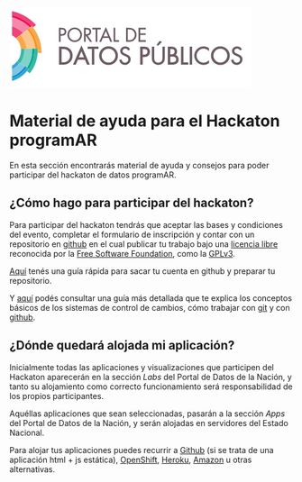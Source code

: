 ![Portal de datos publicos](images/portal/banner_portal_datos.png)

Material de ayuda para el Hackaton programAR
============================================

En esta sección encontrarás material de ayuda y consejos para poder participar del hackaton de datos programAR.

¿Cómo hago para participar del hackaton?
----------------------------------------

Para participar del hackaton tendrás que aceptar las bases y condiciones del evento, completar el formulario de inscripción y contar con un repositorio en [github](https://github.com/) en el cual publicar tu trabajo bajo una [licencia libre](http://www.gnu.org/licenses/license-list.html#GPLCompatibleLicenses) reconocida por la [Free Software Foundation](http://www.fsf.org/), como la [GPLv3](http://www.gnu.org/licenses/gpl.html).

[Aquí](github_hackaton.md) tenés una guía rápida para sacar tu cuenta en github y preparar tu repositorio.

Y [aquí](github.md) podés consultar una guía más detallada que te explica los conceptos básicos de los sistemas de control de cambios, cómo trabajar con [git](http://git-scm.com/) y con [github](https://github.com/).

¿Dónde quedará alojada mi aplicación?
-------------------------------------

Inicialmente todas las aplicaciones y visualizaciones que participen del Hackaton aparecerán en la sección *Labs* del Portal de Datos de la Nación, y tanto su alojamiento como correcto funcionamiento será responsabilidad de los propios participantes.

Aquéllas aplicaciones que sean seleccionadas, pasarán a la sección *Apps* del Portal de Datos de la Nación, y serán alojadas en servidores del Estado Nacional.

Para alojar tus aplicaciones puedes recurrir a [Github](https://help.github.com/categories/20/articles) (si se trata de una aplicación html + js estática), [OpenShift](https://www.openshift.com/), [Heroku](https://www.heroku.com/), [Amazon](http://aws.amazon.com/free/) u otras alternativas.

